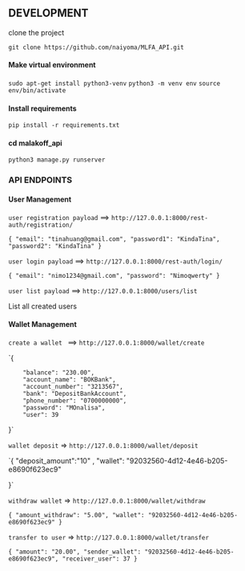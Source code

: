 ## DEVELOPMENT

clone the project

`git clone https://github.com/naiyoma/MLFA_API.git`


#### Make virtual environment
`sudo apt-get install python3-venv`
`python3 -m venv env`
`source env/bin/activate`

#### Install requirements
`pip install -r requirements.txt`

#### cd malakoff_api
`python3 manage.py runserver`

### API ENDPOINTS


#### User Management

`user registration payload` ==> `http://127.0.0.1:8000/rest-auth/registration/`


`{
    "email": "tinahuang@gmail.com",
    "password1": "KindaTina",
    "password2": "KindaTina"
}`

`user login payload` ==> `http://127.0.0.1:8000/rest-auth/login/`

`{
	"email": "nimo1234@gmail.com",
	"password": "Nimoqwerty"
}`

`user list payload` ==> `http://127.0.0.1:8000/users/list`

List all created users

#### Wallet Management

`create a wallet ` ==> `http://127.0.0.1:8000/wallet/create`

`{
    
        "balance": "230.00",
        "account_name": "BOKBank",
        "account_number": "3213567",
        "bank": "DepositBankAccount",
        "phone_number": "0700000000",
        "password": "MOnalisa",
        "user": 39
    
}`


`wallet deposit` => `http://127.0.0.1:8000/wallet/deposit`

`{
    "deposit_amount":"10" ,
    "wallet": "92032560-4d12-4e46-b205-e8690f623ec9"

}`

`withdraw wallet` => `http://127.0.0.1:8000/wallet/withdraw`

`{
    "amount_withdraw": "5.00",
    "wallet": "92032560-4d12-4e46-b205-e8690f623ec9"
}`

`transfer to user` => `http://127.0.0.1:8000/wallet/transfer`

`{
    "amount": "20.00",
    "sender_wallet": "92032560-4d12-4e46-b205-e8690f623ec9",
    "receiver_user": 37
}`


